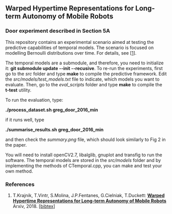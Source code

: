## Warped Hypertime Representations for Long-term Autonomy of Mobile Robots
### Door experiment described in Section 5A

This repository contains an experimental scenario aimed at testing the predictive capabilities of temporal models.
The scenario is focused on modelling Bernoulli distributions over time. 
For details, see [[1](#references)].

The temporal models are a submodule, and therefore, you need to initialize it: **git submodule update --init --recusive**.
To re-run the experiments, first go to the *src* folder and type **make** to compile the predictive framework.
Edit the *src/models/test_models.txt* file to indicate, which models you want to evaluate.
Then, go to the *eval_scripts* folder and type **make** to compile the **t-test** utility. 

To run the evaluation, type:

**./process_dataset.sh greg_door_2016_min**

if it runs well, type

**./summarise_results.sh greg_door_2016_min**

and then check the *summary.png* file, which should look similarly to Fig 2 in the paper.

You will need to install openCV2.7, libalglib, gnuplot and transfig to run the software.
The temporal models are stored in the *src/models* folder and by implementing the methods of CTemporal.cpp, you can make and test your own method.

### References
1. T.Krajnik, T.Vintr, S.Molina, J.P.Fentanes, G.Cielniak, T.Duckett: <b>[Warped Hypertime Representations for Long-term Autonomy of Mobile Robots](http://raw.githubusercontent.com/wiki/gestom/hypertime/papers/hypertime.pdf)</b> Arxiv, 2018. [[bibtex](http://raw.githubusercontent.com/wiki/gestom/hypertime/papers/hypertime.bib)]
